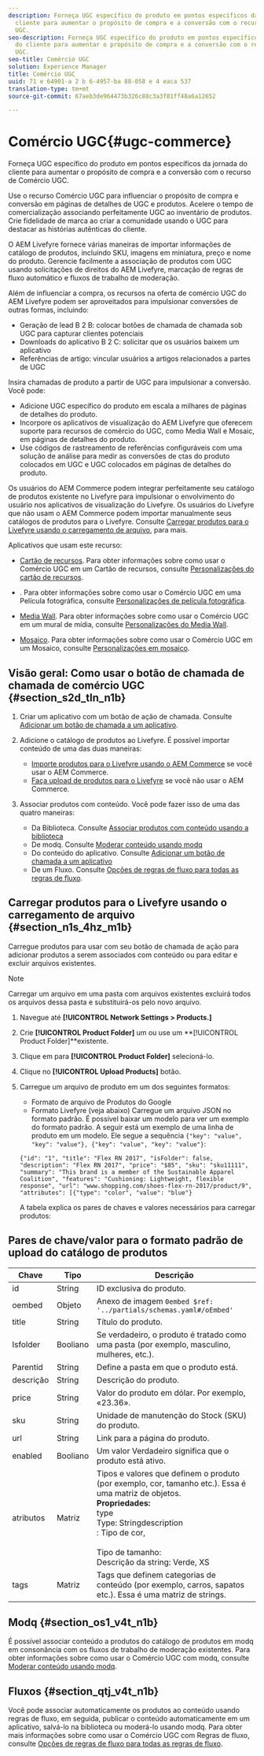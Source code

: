 ```yaml
---
description: Forneça UGC específico do produto em pontos específicos da jornada do
  cliente para aumentar o propósito de compra e a conversão com o recurso de Comércio
  UGC.
seo-description: Forneça UGC específico do produto em pontos específicos da jornada
  do cliente para aumentar o propósito de compra e a conversão com o recurso de Comércio
  UGC.
seo-title: Comércio UGC
solution: Experience Manager
title: Comércio UGC
uuid: 71 e 64901-a 2 b 6-4957-ba 88-058 e 4 eaca 537
translation-type: tm+mt
source-git-commit: 67aeb3de964473b326c88c3a3f81ff48a6a12652

---
```



# Comércio UGC{#ugc-commerce}

Forneça UGC específico do produto em pontos específicos da jornada do cliente para aumentar o propósito de compra e a conversão com o recurso de Comércio UGC.

Use o recurso Comércio UGC para influenciar o propósito de compra e conversão em páginas de detalhes de UGC e produtos. Acelere o tempo de comercialização associando perfeitamente UGC ao inventário de produtos. Crie fidelidade de marca ao criar a comunidade usando o UGC para destacar as histórias autênticas do cliente.

O AEM Livefyre fornece várias maneiras de importar informações de catálogo de produtos, incluindo SKU, imagens em miniatura, preço e nome do produto. Gerencie facilmente a associação de produtos com UGC usando solicitações de direitos do AEM Livefyre, marcação de regras de fluxo automático e fluxos de trabalho de moderação.

Além de influenciar a compra, os recursos na oferta de comércio UGC do AEM Livefyre podem ser aproveitados para impulsionar conversões de outras formas, incluindo:

* Geração de lead B 2 B: colocar botões de chamada de chamada sob UGC para capturar clientes potenciais
* Downloads do aplicativo B 2 C: solicitar que os usuários baixem um aplicativo
* Referências de artigo: vincular usuários a artigos relacionados a partes de UGC

Insira chamadas de produto a partir de UGC para impulsionar a conversão. Você pode:

* Adicione UGC específico do produto em escala a milhares de páginas de detalhes do produto.
* Incorpore os aplicativos de visualização do AEM Livefyre que oferecem suporte para recursos de comércio do UGC, como Media Wall e Mosaic, em páginas de detalhes do produto.
* Use códigos de rastreamento de referências configuráveis com uma solução de análise para medir as conversões de ctas do produto colocados em UGC e UGC colocados em páginas de detalhes do produto.

Os usuários do AEM Commerce podem integrar perfeitamente seu catálogo de produtos existente no Livefyre para impulsionar o envolvimento do usuário nos aplicativos de visualização do Livefyre. Os usuários do Livefyre que não usam o AEM Commerce podem importar manualmente seus catálogos de produtos para o Livefyre. Consulte [Carregar produtos para o Livefyre usando o carregamento de arquivo](/help/using/c-features-livefyre/c-ugc-commerce.md), para mais.

Aplicativos que usam este recurso:

* [Cartão de recursos](../c-about-apps/c-feature-card-app/c-feature-card-app.md#c_feature_card_app). Para obter informações sobre como usar o Comércio UGC em um Cartão de recursos, consulte [Personalizações do cartão de recursos](../c-about-apps/c-feature-card-app/c-feature-card-app.md#section_uds_gzm_5y).

* [](../c-about-apps/c-filmstrip-app/c-filmstrip-app.md#concept_jpc_n2j_jbb). Para obter informações sobre como usar o Comércio UGC em uma Película fotográfica, consulte [Personalizações de película fotográfica](../c-about-apps/c-filmstrip-app/c-filmstrip-customizations.md#c_filmstrip_customizations).

* [Media Wall](../c-about-apps/c-media-wall-app/c-media-wall-app.md#c_media_wall_app). Para obter informações sobre como usar o Comércio UGC em um mural de mídia, consulte [Personalizações do Media Wall](../c-about-apps/c-media-wall-app/r-media-wall-customizations.md#r_media_wall_customizations).

* [Mosaico](../c-about-apps/c-mosaic-app/c-mosaic-app.md#c_mosaic_app). Para obter informações sobre como usar o Comércio UGC em um Mosaico, consulte [Personalizações em mosaico](../c-about-apps/c-mosaic-app/c-mosaic-customizations.md#c_mosaic_customizations).

## Visão geral: Como usar o botão de chamada de chamada de comércio UGC {#section_s2d_tln_n1b}

1. Criar um aplicativo com um botão de ação de chamada. Consulte [Adicionar um botão de chamada a um aplicativo](/help/using/c-features-livefyre/c-call-to-action-button.md#task_36190DD1C8204C7793CB7EEA379C2155).
1. Adicione o catálogo de produtos ao Livefyre. É possível importar conteúdo de uma das duas maneiras:

   * [Importe produtos para o Livefyre usando o AEM Commerce](https://helpx.adobe.com/experience-manager/6-4/sites/administering/using/livefyre.html) se você usar o AEM Commerce.
   * [Faça upload de produtos para o Livefyre](/help/using/c-features-livefyre/c-ugc-commerce.md) se você não usar o AEM Commerce.

1. Associar produtos com conteúdo. Você pode fazer isso de uma das quatro maneiras:

   * Da Biblioteca. Consulte [Associar produtos com conteúdo usando a biblioteca](../c-library/t-associate-products-with-content-using-the-library.md#t_associate_products_with_content_using_the_library)
   * De modq. Consulte [Moderar conteúdo usando modq](/help/using/c-features-livefyre/c-about-moderation/c-modq.md)
   * Do conteúdo do aplicativo. Consulte [Adicionar um botão de chamada a um aplicativo](/help/using/c-features-livefyre/c-call-to-action-button.md)
   * De um Fluxo. Consulte [Opções de regras de fluxo para todas as regras de fluxo](../c-streams/c-stream-rule-options-for-all-stream-rules.md#c_stream_rule_options_for_all_stream_rules).

## Carregar produtos para o Livefyre usando o carregamento de arquivo {#section_n1s_4hz_m1b}

Carregue produtos para usar com seu botão de chamada de ação para adicionar produtos a serem associados com conteúdo ou para editar e excluir arquivos existentes.

>[!NOTE]
>
>Carregar um arquivo em uma pasta com arquivos existentes excluirá todos os arquivos dessa pasta e substituirá-os pelo novo arquivo.

1. Navegue até **[!UICONTROL Network Settings > Products.]**
1. Crie **[!UICONTROL Product Folder]** um ou use um **[!UICONTROL Product Folder]**existente.

1. Clique em para **[!UICONTROL Product Folder]** selecioná-lo.
1. Clique no **[!UICONTROL Upload Products]** botão.
1. Carregue um arquivo de produto em um dos seguintes formatos:

   * Formato de arquivo de Produtos do Google
   * Formato Livefyre (veja abaixo)
   Carregue um arquivo JSON no formato padrão. É possível baixar um modelo para ver um exemplo do formato padrão. A seguir está um exemplo de uma linha de produto em um modelo. Ele segue a sequência `{"key": "value", "key": "value"}, {"key": "value", "key": "value"}`:

   ```
   {"id": "1", "title": "Flex RN 2017", "isFolder": false, "description": "Flex RN 2017", "price": "$85", "sku": "sku11111", "summary": "This brand is a member of the Sustainable Apparel Coalition", "features": "Cushioning: Lightweight, flexible response", "url": "www.shopping.com/shoes-flex-rn-2017/product/9", "attributes": [{"type": "color", "value": "blue"}
   ```

   A tabela explica os pares de chaves e valores necessários para carregar produtos:

## Pares de chave/valor para o formato padrão de upload do catálogo de produtos

| Chave | Tipo | Descrição |
|--- |--- |--- |
| id | String | ID exclusiva do produto. |
| oembed | Objeto | Anexo de imagem `0embed $ref: '../partials/schemas.yaml#/oEmbed'` |
| title | String | Título do produto. |
| Isfolder | Booliano | Se verdadeiro, o produto é tratado como uma pasta (por exemplo, masculino, mulheres, etc.). |
| Parentid | String | Define a pasta em que o produto está. |
| descrição | String | Descrição do produto. |
| price | String | Valor do produto em dólar. Por exemplo, «23.36». |
| sku | String | Unidade de manutenção do Stock (SKU) do produto. |
| url | String | Link para a página do produto. |
| enabled | Booliano | Um valor Verdadeiro significa que o produto está ativo. |
| atributos | Matriz | Tipos e valores que definem o produto (por exemplo, cor, tamanho etc.). Essa é uma matriz de objetos.</br>**Propriedades:**</br>type </br>Type: Stringdescription</br>: Tipo de cor, </br></br>Tipo de tamanho: </br>Descrição da string: Verde, XS |
| tags | Matriz | Tags que definem categorias de conteúdo (por exemplo, carros, sapatos etc.). Essa é uma matriz de strings. |

## Modq {#section_os1_v4t_n1b}

É possível associar conteúdo a produtos do catálogo de produtos em modq em consonância com os fluxos de trabalho de moderação existentes. Para obter informações sobre como usar o Comércio UGC com modq, consulte [Moderar conteúdo usando modq](/help/using/c-features-livefyre/c-about-moderation/c-moderate-content-using-app-content.md).

## Fluxos {#section_qtj_v4t_n1b}

Você pode associar automaticamente os produtos ao conteúdo usando regras de fluxo, em seguida, publicar o conteúdo automaticamente em um aplicativo, salvá-lo na biblioteca ou moderá-lo usando modq. Para obter mais informações sobre como usar o Comércio UGC com Regras de fluxo, consulte [Opções de regras de fluxo para todas as regras de fluxo](../c-streams/c-stream-rule-options-for-all-stream-rules.md#c_stream_rule_options_for_all_stream_rules).
